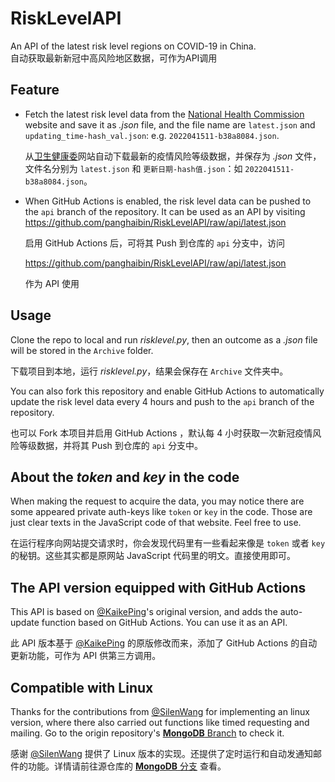 # RiskLevelAPI

An API of the latest risk level regions on COVID-19 in China.  
自动获取最新新冠中高风险地区数据，可作为API调用

## Feature

- Fetch the latest risk level data from the [National Health Commission](http://bmfw.www.gov.cn/yqfxdjcx/risk.html) website and save it as *.json* file, and the file name are `latest.json` and `updating_time-hash_val.json`: e.g. `2022041511-b38a8084.json`.

    从[卫生健康委](http://bmfw.www.gov.cn/yqfxdjcx/risk.html)网站自动下载最新的疫情风险等级数据，并保存为 *.json* 文件，文件名分别为 `latest.json` 和 `更新日期-hash值.json`：如 `2022041511-b38a8084.json`。
- When GitHub Actions is enabled, the risk level data can be pushed to the `api` branch of the repository. It can be used as an API by visiting <https://github.com/panghaibin/RiskLevelAPI/raw/api/latest.json> 

    启用 GitHub Actions 后，可将其 Push 到仓库的 `api` 分支中，访问 

    <https://github.com/panghaibin/RiskLevelAPI/raw/api/latest.json>

    作为 API 使用


## Usage

Clone the repo to local and run *risklevel.py*, then an outcome as a *.json* file will be stored in the `Archive` folder.

下载项目到本地，运行 *risklevel.py*，结果会保存在 `Archive` 文件夹中。

You can also fork this repository and enable GitHub Actions to automatically update the risk level data every 4 hours and push to the `api` branch of the repository.

也可以 Fork 本项目并启用 GitHub Actions ，默认每 4 小时获取一次新冠疫情风险等级数据，并将其 Push 到仓库的 `api` 分支中。

## About the *token* and *key* in the code

When making the request to acquire the data, you may notice there are some appeared private auth-keys like `token` or `key` in the code. Those are just clear texts in the JavaScript code of that website. Feel free to use.

在运行程序向网站提交请求时，你会发现代码里有一些看起来像是 `token` 或者 `key` 的秘钥。这些其实都是原网站 JavaScript 代码里的明文。直接使用即可。

## The API version equipped with GitHub Actions

This API is based on [@KaikePing](https://github.com/KaikePing/RiskLevel)'s original version, and adds the auto-update function based on GitHub Actions. You can use it as an API.

此 API 版本基于 [@KaikePing](https://github.com/KaikePing/RiskLevel) 的原版修改而来，添加了 GitHub Actions 的自动更新功能，可作为 API 供第三方调用。

## Compatible with Linux

Thanks for the contributions from [@SilenWang](https://github.com/SilenWang) for implementing an linux version, where there also carried out functions like timed requesting and mailing. Go to the origin repository's [**MongoDB** Branch](https://github.com/KaikePing/RiskLevel/tree/MongoDB) to check it.

感谢 [@SilenWang](https://github.com/SilenWang) 提供了 Linux 版本的实现。还提供了定时运行和自动发通知邮件的功能。详情请前往源仓库的 [**MongoDB** 分支](https://github.com/KaikePing/RiskLevel/tree/MongoDB) 查看。
